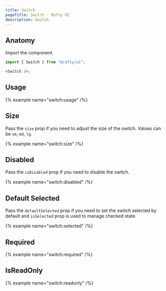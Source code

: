 ```yaml
---
title: Switch
pageTitle: Switch - Rafty UI
description: Switch
---
```


## Anatomy

Import the component.

```jsx
import { Switch } from "@rafty/ui";

<Switch />;
```

## Usage

{% example name="switch:usage" /%}

## Size

Pass the `size` prop if you need to adjust the size of the switch. Values can be `sm`, `md`, `lg`.

{% example name="switch:size" /%}

## Disabled

Pass the `isDisabled` prop if you need to disable the switch.

{% example name="switch:disabled" /%}

## Default Selected

Pass the `defaultSelected` prop if you need to set the switch selected by default and `isSelected` prop is used to manage checked state.

{% example name="switch:selected" /%}

## Required

{% example name="switch:required" /%}

## IsReadOnly

{% example name="switch:readonly" /%}
